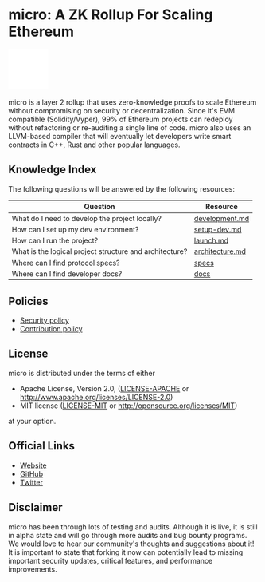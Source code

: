 # micro: A ZK Rollup For Scaling Ethereum

[![Logo](logo.png)](https://www.zkamoeba.com/)

micro is a layer 2 rollup that uses zero-knowledge proofs to scale Ethereum without compromising on security or
decentralization. Since it's EVM compatible (Solidity/Vyper), 99% of Ethereum projects can redeploy without refactoring
or re-auditing a single line of code. micro also uses an LLVM-based compiler that will eventually let developers write
smart contracts in C++, Rust and other popular languages.

## Knowledge Index

The following questions will be answered by the following resources:

| Question                                                | Resource                                       |
| ------------------------------------------------------- | ---------------------------------------------- |
| What do I need to develop the project locally?          | [development.md](docs/guides/development.md)   |
| How can I set up my dev environment?                    | [setup-dev.md](docs/guides/setup-dev.md)       |
| How can I run the project?                              | [launch.md](docs/guides/launch.md)             |
| What is the logical project structure and architecture? | [architecture.md](docs/guides/architecture.md) |
| Where can I find protocol specs?                        | [specs](docs/specs/README.md)                  |
| Where can I find developer docs?                        | [docs](https://v2-docs.micro.io/dev/)          |

## Policies

- [Security policy](SECURITY.md)
- [Contribution policy](CONTRIBUTING.md)

## License

micro is distributed under the terms of either

- Apache License, Version 2.0, ([LICENSE-APACHE](LICENSE-APACHE) or <http://www.apache.org/licenses/LICENSE-2.0>)
- MIT license ([LICENSE-MIT](LICENSE-MIT) or <http://opensource.org/licenses/MIT>)

at your option.

## Official Links

- [Website](https://www.zkamoeba.com/)
- [GitHub](https://github.com/ZKAmoeba-Micro)
- [Twitter](https://twitter.com/zkamoeba)

## Disclaimer

micro has been through lots of testing and audits. Although it is live, it is still in alpha state and will go through
more audits and bug bounty programs. We would love to hear our community's thoughts and suggestions about it! It is
important to state that forking it now can potentially lead to missing important security updates, critical features,
and performance improvements.
